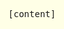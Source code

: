 ```yaml
---
title: Guify
subtitle: A flexible, simple GUI for your JavaScript projects
layout: page
order: 2
cover-image: preview.png
---
```


<!--
                                                                        ///\\\\        
                                               --_                    //       \\      
                                                \ \                ///           \\    
                                                \  \             //       ///\\    \   
                          --___   //////\\\\    |   \         ///       //     \   \   
                          \    ///          \\\\\\\ |       //        //       \    \  
                           \///                    \\\\\\\///        /          \    \ 
                          //                                        /            \   \ 
                         /                                         /             \    \
                       //                                        //              \    \
                     //                                         /                 \   \ 
                    /                            /     \      //                  \   \ 
                  //                  \          \     /    //                    \   / 
                 /                    /           \    /   /                      /   / 
                /     ///\\\\\  \     /           |    |///                       /   / 
              //    //        \\|    /\\\       ///    /                         /    /
             /    //            /    /   \\\\/// /    /                          /    /
            /   //              /    /           /   /                          /    / 
            /   /              /   _/           /  _/                           /    / 
            /   /              /  /            /__/                            /    /  
            \   \             /__/                                            /    /   
             \  \                                                           _/    /    
              \  \                                                       __/     /     
               \  \                                                  ___/       /      
               \  \_                                           __---/       ___/       
                \   ---_____                             __---/          __/           
                 \______-----                           /        _____---              
                                                       /     ___/                      
                                                      /     /                          
                                                      |  O  \                          
                                                      /    /|                          
                                                      /   / /                          
                                                      /  / /                           
                                                      |m/\_/      
-->

<style>
.project-container {
    margin-top: 2rem;
}
#guify-container-content {
    background-color: rgb(255, 255, 230);
    position: absolute;
    left: 0;
    top: 0;
    right: 0;
    bottom: 0;
    display: flex;
    justify-content: center;
    align-items: center;
}

#content-text {
    font-family: monospace;
}
</style>


<div id="guify-container" class="project-container growable">
    <div id="guify-container-content">
        <div id="content-text">
            [content]
        </div>
    </div>
</div>

<script src="https://unpkg.com/guify/lib/guify.min.js"></script>
<script src="index.js"></script>

<p style='text-align: center; margin-bottom: 1.5em;'>
    Themes: 
    <a href="javascript:void(0);" onclick="onThemeChange('light');">Light</a> - 
    <a href="javascript:void(0);" onclick="onThemeChange('dark');">Dark</a> - 
    <a href="javascript:void(0);" onclick="onThemeChange('yorha');">YoRHa</a>
    <br>
    Menu Bar: <a href="javascript:void(0);" onclick="onBarmodeChange('above');">Enable</a> - 
    <a href="javascript:void(0);" onclick="onBarmodeChange('none');">Disable</a>
</p>

Guify is a GUI system you can use in your JavaScript projects to modify variables and trigger actions. I initially used <a href="https://workshop.chromeexperiments.com/examples/gui">dat.GUI</a> while working on the other JavaScript projects on this website, but I was frustrated with its limitations and wanted something better.

Guify is my solution. It's easy to use on mobile, easy to customize visually and functionally, and it's built with accessibility in mind.

You can find more information on the <a href="https://github.com/colejd/guify">GitHub repo</a>, and you can get the latest version yourself as an <a href="https://www.npmjs.com/package/guify">NPM package</a> or for browser embedding through a CDN at <a href="https://unpkg.com/guify">unpkg.com/guify</a>.
